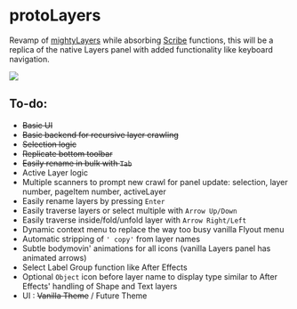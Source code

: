 # protoLayers

Revamp of [mightyLayers](https://github.com/Inventsable/mightyLayers) while absorbing [Scribe](https://github.com/Inventsable/scribe) functions, this will be a replica of the native Layers panel with added functionality like keyboard navigation.

![](https://thumbs.gfycat.com/MagnificentConventionalGreathornedowl-size_restricted.gif)

## To-do:

* ~~Basic UI~~
* ~~Basic backend for recursive layer crawling~~
* ~~Selection logic~~
* ~~Replicate bottom toolbar~~
* ~~Easily rename in bulk with `Tab`~~
* Active Layer logic
* Multiple scanners to prompt new crawl for panel update: selection, layer number, pageItem number, activeLayer
* Easily rename layers by pressing `Enter`
* Easily traverse layers or select multiple with `Arrow Up/Down`
* Easily traverse inside/fold/unfold layer with `Arrow Right/Left`
* Dynamic context menu to replace the way too busy vanilla Flyout menu
* Automatic stripping of `' copy'` from layer names
* Subtle bodymovin' animations for all icons (vanilla Layers panel has animated arrows)
* Select Label Group function like After Effects
* Optional `Object` icon before layer name to display type similar to After Effects' handling of Shape and Text layers
* UI : ~~Vanilla Theme~~ / Future Theme